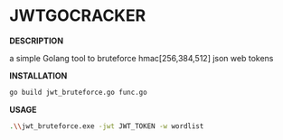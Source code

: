# JWTGOCRACKER

**DESCRIPTION**

a simple Golang tool to bruteforce hmac[256,384,512] json web tokens

**INSTALLATION**

```bash
go build jwt_bruteforce.go func.go
```

**USAGE**

```bash
.\\jwt_bruteforce.exe -jwt JWT_TOKEN -w wordlist
```
